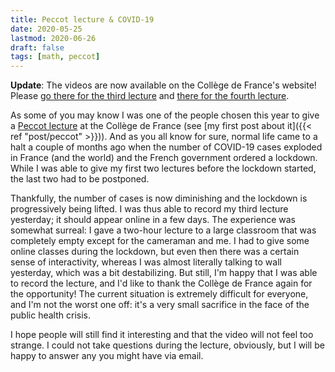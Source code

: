 ```yaml
---
title: Peccot lecture & COVID-19
date: 2020-05-25
lastmod: 2020-06-26
draft: false
tags: [math, peccot]
---
```


**Update**: The videos are now available on the Collège de France's website! Please [go there for the third lecture](https://www.college-de-france.fr/site/cours-peccot/guestlecturer-2020-05-25-11h00.htm) and [there for the fourth lecture](https://www.college-de-france.fr/site/cours-peccot/guestlecturer-2020-05-28-11h00.htm).

As some of you may know I was one of the people chosen this year to give a [Peccot lecture](https://idrissi.eu/en/class/peccot/) at the Collège de France (see [my first post about it]({{< ref "post/peccot" >}})).
And as you all know for sure, normal life came to a halt a couple of months ago when the number of COVID-19 cases exploded in France (and the world) and the French government ordered a lockdown.
While I was able to give my first two lectures before the lockdown started, the last two had to be postponed.

Thankfully, the number of cases is now diminishing and the lockdown is progressively being lifted.
I was thus able to record my third lecture yesterday; it should appear online in a few days.
The experience was somewhat surreal: I gave a two-hour lecture to a large classroom that was completely empty except for the cameraman and me.
I had to give some online classes during the lockdown, but even then there was a certain sense of interactivity, whereas I was almost literally talking to wall yesterday, which was a bit destabilizing.
But still, I'm happy that I was able to record the lecture, and I'd like to thank the Collège de France again for the opportunity!
The current situation is extremely difficult for everyone, and I'm not the worst one off: it's a very small sacrifice in the face of the public health crisis.

I hope people will still find it interesting and that the video will not feel too strange.
I could not take questions during the lecture, obviously, but I will be happy to answer any you might have via email.
<!--more-->
